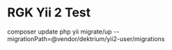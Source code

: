 RGK Yii 2 Test
============================

composer update
php yii migrate/up --migrationPath=@vendor/dektrium/yii2-user/migrations


